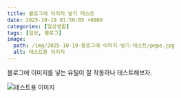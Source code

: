 ```yaml
---
title: 블로그에 이미지 넣기 테스트
date: 2025-10-19 01:59:05 +0900
categories: [일상생활]
tags: [일상, 블로그]
image:
  path: /img/2025-10-19-블로그에-이미지-넣기-테스트/pepe.jpg
  alt: 테스트용 이미지
---
```


블로그에 이미지를 넣는 유틸이 잘 작동하나 테스트해보자.

![테스트용 이미지](/img/2025-10-19-블로그에-이미지-넣기-테스트/pepe.jpg)
